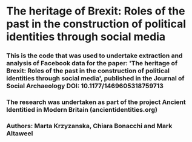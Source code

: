# The heritage of Brexit: Roles of the past in the construction of political identities through social media
### This is the code that was used to undertake extraction and analysis of Facebook data for the paper: 'The heritage of Brexit: Roles of the past in the construction of political identities through social media', published in the Journal of Social Archaeology DOI: 10.1177/1469605318759713
### The research was undertaken as part of the project Ancient Identitied in Modern Britain (ancientidentities.org)
### Authors: Marta Krzyzanska, Chiara Bonacchi and Mark Altaweel
